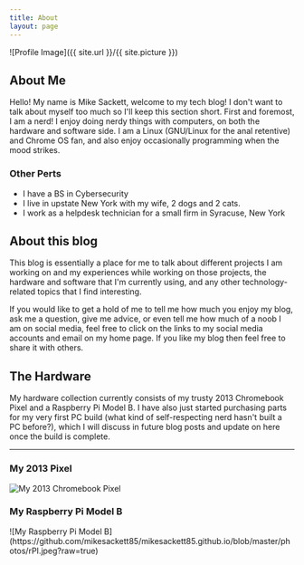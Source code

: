 ```yaml
---
title: About
layout: page
---
```


![Profile Image]({{ site.url }}/{{ site.picture }})


<h2>About Me</h2>

<p>Hello!  My name is Mike Sackett, welcome to my tech blog!  I don't want to talk about myself too much so I'll keep this section short.  First and foremost, I am a nerd! I enjoy doing nerdy things with computers, on both the hardware and software side.  I am a Linux (GNU/Linux for the anal retentive) and Chrome OS fan, and also enjoy occasionally programming when the mood strikes.</p>

<H3>Other Perts</H3> 

<ul>
<li>I have a BS in Cybersecurity</li>
<li>I live in upstate New York with my wife, 2 dogs and 2 cats.</li>
<li>I work as a helpdesk technician for a small firm in Syracuse, New York</li></ul>
<h2>About this blog</h2>

This blog is essentially a place for me to talk about different projects I am working on and my experiences while working on those projects, the hardware and software that I'm currently using, and any other technology-related topics that I find interesting. 

<p>If you would like to get a hold of me to tell me how much you enjoy my blog, ask me a question, give me advice, or even tell me how much of a noob I am on social media, feel free to click on the links to my social media accounts and email on my home page.  If you like my blog then feel free to share it with others.</p>

<h2>The Hardware</h2>

<p>My hardware collection currently consists of my trusty 2013 Chromebook Pixel and a Raspberry Pi Model B.  I have also just started purchasing parts for my very first PC build (what kind of self-respecting nerd hasn't built a PC before?), which I will discuss in future blog posts and update on here once the build is complete.</p>

---

<h3>My 2013 Pixel</h3>

![My 2013 Chromebook Pixel](https://github.com/mikesackett85/mikesackett85.github.io/blob/master/photos/Pixel.jpeg?raw=true)

<h3>My Raspberry Pi Model B</h3>
![My Raspberry Pi Model B](https://github.com/mikesackett85/mikesackett85.github.io/blob/master/photos/rPI.jpeg?raw=true)

